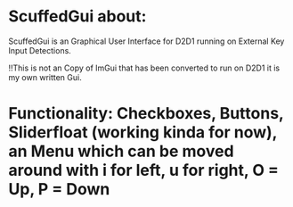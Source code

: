 # ScuffedGui about:
ScuffedGui is an Graphical User Interface for D2D1 running on External Key Input Detections.


!!This is not an Copy of ImGui that has been converted to run on D2D1 it is my own written Gui.

# Functionality: Checkboxes, Buttons, Sliderfloat (working kinda for now), an Menu which can be moved around with    i for left,  u for right, O = Up, P = Down
